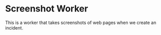 # Screenshot Worker

This is a worker that takes screenshots of web pages when we create an incident.
